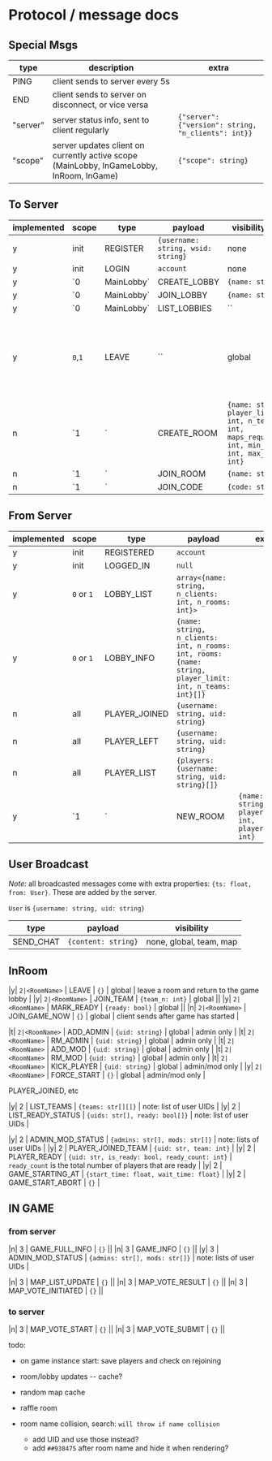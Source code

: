 # Protocol / message docs

## Special Msgs

| type | description | extra |
|--- |--- |--- |
| PING | client sends to server every 5s ||
| END | client sends to server on disconnect, or vice versa ||
| "server" | server status info, sent to client regularly | `{"server": {"version": string, "n_clients": int}}` |
| "scope" | server updates client on currently active scope (MainLobby, InGameLobby, InRoom, InGame) | `{"scope": string}` |

## To Server

| implemented | scope | type | payload | visibility req | notes |
|---|--- |--- |--- |--- |--- |
|y| init | REGISTER | `{username: string, wsid: string}` | none ||
|y| init | LOGIN | `account` | none ||
|y| `0|MainLobby` | CREATE_LOBBY | `{name: string}` | global | used by developers to create a game lobby. note: lobbies that are not whitelisted may be deleted after 1hr. |
|y| `0|MainLobby` | JOIN_LOBBY | `{name: string}` | global | join a game lobby |
|y| `0|MainLobby` | LIST_LOBBIES | `` | none | request a list of known lobbies |
|y| `0`,`1` | LEAVE | `` | global | leave a game lobby, will end the connection if the user is in the main lobby |
|n| `1|<LobbyName>` | CREATE_ROOM | `{name: string, player_limit: int, n_teams: int, maps_required: int, min_secs: int, max_secs: int}` | none, global | | visibility corresponds to private/public room. public rooms are listed and can be joined by anyone. |
|n| `1|<LobbyName>` | JOIN_ROOM | `{name: string}` | global ||
|n| `1|<LobbyName>` | JOIN_CODE | `{code: string}` | global ||

## From Server

| implemented | scope | type | payload | extra |
|---|---|--- |--- |--- |
|y| init | REGISTERED | `account` | |
|y| init | LOGGED_IN | `null` | |
|y| `0` or `1` | LOBBY_LIST | `array<{name: string, n_clients: int, n_rooms: int}>` | |
|y| `0` or `1` | LOBBY_INFO | `{name: string, n_clients: int, n_rooms: int, rooms: {name: string, player_limit: int, n_teams: int}[]}` | |
|n| all | PLAYER_JOINED | `{username: string, uid: string}` | |
|n| all | PLAYER_LEFT | `{username: string, uid: string}` | |
|n| all | PLAYER_LIST | `{players: {username: string, uid: string}[]}` | |
|y| `1|<LobbyName>` | NEW_ROOM | `{name: string, player_limit: int, player_count: int}` | |

## User Broadcast

*Note:* all broadcasted messages come with extra properties: `{ts: float, from: User}`.
These are added by the server.

`User` is `{username: string, uid: string}`

| type | payload | visibility |
|--- |--- |--- |
| SEND_CHAT | `{content: string}` | none, global, team, map |

## InRoom

|y| `2|<RoomName>` | LEAVE | `{}` | global | leave a room and return to the game lobby |
|y| `2|<RoomName>` | JOIN_TEAM | `{team_n: int}` | global ||
|y| `2|<RoomName>` | MARK_READY | `{ready: bool}` | global ||
|n| `2|<RoomName>` | JOIN_GAME_NOW | `{}` | global | client sends after game has started |

|t| `2|<RoomName>` | ADD_ADMIN | `{uid: string}` | global | admin only |
|t| `2|<RoomName>` | RM_ADMIN | `{uid: string}` | global | admin only |
|t| `2|<RoomName>` | ADD_MOD | `{uid: string}` | global | admin only |
|t| `2|<RoomName>` | RM_MOD | `{uid: string}` | global | admin only |
|t| `2|<RoomName>` | KICK_PLAYER | `{uid: string}` | global | admin/mod only |
|y| `2|<RoomName>` | FORCE_START | `{}` | global | admin/mod only |




PLAYER_JOINED, etc

|y| 2 | LIST_TEAMS | `{teams: str[][]}` | note: list of user UIDs |
|y| 2 | LIST_READY_STATUS | `{uids: str[], ready: bool[]}` | note: list of user UIDs |
<!-- |y| 2 | LIST_PLAYERS | `{players: str[]}` | players in this room / lobby. note: list of user UIDs | -->
|y| 2 | ADMIN_MOD_STATUS | `{admins: str[], mods: str[]}` | note: lists of user UIDs |
|y| 2 | PLAYER_JOINED_TEAM | `{uid: str, team: int}` |
|y| 2 | PLAYER_READY | `{uid: str, is_ready: bool, ready_count: int}` | `ready_count` is the total number of players that are ready |
|y| 2 | GAME_STARTING_AT | `{start_time: float, wait_time: float}` |
|y| 2 | GAME_START_ABORT | `{}` |


## IN GAME

### from server

|n| 3 | GAME_FULL_INFO | `{}` ||
|n| 3 | GAME_INFO | `{}` ||
|y| 3 | ADMIN_MOD_STATUS | `{admins: str[], mods: str[]}` | note: lists of user UIDs |

|n| 3 | MAP_LIST_UPDATE | `{}` ||
|n| 3 | MAP_VOTE_RESULT | `{}` ||
|n| 3 | MAP_VOTE_INITIATED | `{}` ||

### to server

|n| 3 | MAP_VOTE_START | `{}` ||
|n| 3 | MAP_VOTE_SUBMIT | `{}` ||


todo:
- on game instance start: save players and check on rejoining
- room/lobby updates -- cache?
- random map cache
- raffle room



- room name collision, search: `will throw if name collision`
    - add UID and use those instead?
    - add `##938475` after room name and hide it when rendering?
